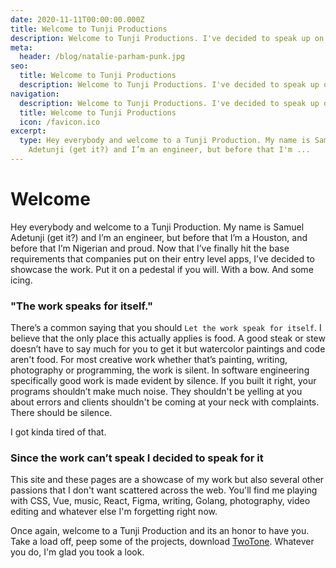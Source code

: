 ```yaml
---
date: 2020-11-11T00:00:00.000Z
title: Welcome to Tunji Productions
description: Welcome to Tunji Productions. I've decided to speak up on the work done here.
meta:
  header: /blog/natalie-parham-punk.jpg
seo:
  title: Welcome to Tunji Productions
  description: Welcome to Tunji Productions. I've decided to speak up on the work done here.
navigation:
  description: Welcome to Tunji Productions. I've decided to speak up on the work done here.
  title: Welcome to Tunji Productions
  icon: /favicon.ico
excerpt:
  type: Hey everybody and welcome to a Tunji Production. My name is Samuel
    Adetunji (get it?) and I’m an engineer, but before that I'm ...
---
```


# Welcome

Hey everybody and welcome to a Tunji Production. My name is Samuel Adetunji (get it?) and I’m an engineer, but before that I’m a Houston, and before that I’m Nigerian and proud. Now that I’ve finally hit the base requirements that companies put on their entry level apps, I’ve decided to showcase the work. Put it on a pedestal if you will. With a bow. And some icing.

### "The work speaks for itself."

There’s a common saying that you should `Let the work speak for itself`. I believe that the only place this actually applies is food. A good steak or stew doesn’t have to say much for you to get it but watercolor paintings and code aren't food. For most creative work whether that’s painting, writing, photography or programming, the work is silent. In software engineering specifically good work is made evident by silence. If you built it right, your programs shouldn’t make much noise. They shouldn't be yelling at you about errors and clients shouldn't be coming at your neck with complaints. There should be silence.

I got kinda tired of that.

### Since the work can’t speak I decided to speak for it

This site and these pages are a showcase of my work but also several other passions that I don't want scattered across the web. You'll find me playing with CSS, Vue, music, React, Figma, writing, Golang, photography, video editing and whatever else I'm forgetting right now.

Once again, welcome to a Tunji Production and its an honor to have you. Take a load off, peep some of the projects, download <a href="https://twotone.app" target="_blank" class="underline hover:no-underline text-green-700 hover:text-green-400">TwoTone</a>. Whatever you do, I'm glad you took a look.
